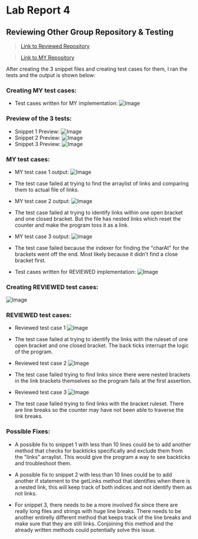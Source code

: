 # Lab Report 4
## Reviewing Other Group Repository & Testing

>[Link to Reviewed Repository](https://github.com/ExtraExaByte/MarkDownParse)

>[Link to MY Repository](https://github.com/sll002/markdown-parse-main)

After creating the 3 snippet files and creating test cases for them, I ran the tests and the output is shown below:

### Creating MY test cases:
* Test cases written for MY implementation:
![Image](images/snippet-testcases.PNG)

### Preview of the 3 tests:
* Snippet 1 Preview:
![Image](images/snippet1preview.PNG)
* Snippet 2 Preview:
![Image](images/snippet2preview.PNG)
* Snippet 3 Preview:
![Image](images/snippet3preview.PNG)

### MY test cases:
* MY test case 1 output:
![Image](images/my-repo-test1output.PNG)

* The test case failed at trying to find the arraylist of links and comparing them to actual file of links.

* MY test case 2 output:
![Image](images/my-repo-test2output.PNG)

* The test case failed at trying to identify links within one open bracket and one closed bracket. But the file has nested links which reset the counter and make the program toss it as a link.

* MY test case 3 output:
![Image](images/my-repo-test3output.PNG)

* The test case failed because the indexer for finding the "charAt" for the brackets went off the end. Most likely because it didn't find a close bracket first.

* Test cases written for REVIEWED implementation:
![Image](images/reviewed-repo-testcases.PNG)

### Creating REVIEWED test cases:
![Image](images/reviewed-repo-testcases.PNG)

### REVIEWED test cases:
* Reviewed test case 1
![Image](images/reviewed-repo-test1output.PNG)

* The test case failed at trying to identify the links with the ruleset of one open bracket and one closed bracket. The back ticks interrupt the logic of the program.

* Reviewed test case 2
![Image](images/reviewed-repo-test2output.PNG)

* The test case failed trying to find links since there were nested brackets in the link brackets themselves so the program fails at the first assertion.

* Reviewed test case 3
![Image](images/reviewed-repo-test3output.PNG)

* The test case failed trying to find links with the bracket ruleset. There are line breaks so the counter may have not been able to traverse the link breaks.

### Possible Fixes:

* A possible fix to snippet 1 with less than 10 lines could be to add another method that checks for backticks specifically and exclude them from the "links" arraylist. This would give the program a way to see backticks and troubleshoot them.

* A possible fix to snippet 2 with less than 10 lines could be to add another if statement to the getLinks method that identifies when there is a nested link, this will keep track of both indices and not identify them as not links.

* For snippet 3, there needs to be a more involved fix since there are really long files and strings with huge line breaks. There needs to be another entirelly different method that keeps track of the line breaks and make sure that they are still links. Conjoining this method and the already written methods could potentially solve this issue.